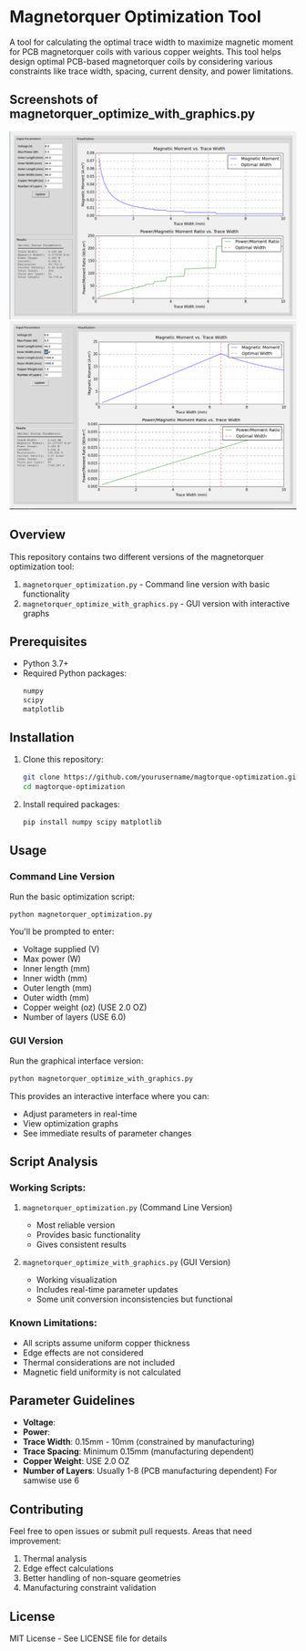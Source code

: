# Magnetorquer Optimization Tool

A tool for calculating the optimal trace width to maximize magnetic moment for PCB magnetorquer coils with various copper weights. This tool helps design optimal PCB-based magnetorquer coils by considering various constraints like trace width, spacing, current density, and power limitations.

## Screenshots of magnetorquer_optimize_with_graphics.py

![alt text](images/screenshot1.png)
![alt text](images/screenshot2.png)

## Overview

This repository contains two different versions of the magnetorquer optimization tool:

1. `magnetorquer_optimization.py` - Command line version with basic functionality
2. `magnetorquer_optimize_with_graphics.py` - GUI version with interactive graphs

## Prerequisites

- Python 3.7+
- Required Python packages:
  ```
  numpy
  scipy
  matplotlib
  ```

## Installation

1. Clone this repository:
   ```bash
   git clone https://github.com/yourusername/magtorque-optimization.git
   cd magtorque-optimization
   ```

2. Install required packages:
   ```bash
   pip install numpy scipy matplotlib
   ```

## Usage

### Command Line Version
Run the basic optimization script:
```bash
python magnetorquer_optimization.py
```
You'll be prompted to enter: 
- Voltage supplied (V)
- Max power (W)
- Inner length (mm)
- Inner width (mm)
- Outer length (mm)
- Outer width (mm)
- Copper weight (oz) (USE 2.0 OZ)
- Number of layers (USE 6.0)

### GUI Version
Run the graphical interface version:
```bash
python magnetorquer_optimize_with_graphics.py
```
This provides an interactive interface where you can:
- Adjust parameters in real-time
- View optimization graphs
- See immediate results of parameter changes

## Script Analysis

### Working Scripts:
1. `magnetorquer_optimization.py` (Command Line Version)
   - Most reliable version
   - Provides basic functionality
   - Gives consistent results

2. `magnetorquer_optimize_with_graphics.py` (GUI Version)
   - Working visualization
   - Includes real-time parameter updates
   - Some unit conversion inconsistencies but functional

### Known Limitations:
- All scripts assume uniform copper thickness
- Edge effects are not considered
- Thermal considerations are not included
- Magnetic field uniformity is not calculated

## Parameter Guidelines

- **Voltage**:
- **Power**:
- **Trace Width**: 0.15mm - 10mm (constrained by manufacturing)
- **Trace Spacing**: Minimum 0.15mm (manufacturing dependent)
- **Copper Weight**: USE 2.0 OZ
- **Number of Layers**: Usually 1-8 (PCB manufacturing dependent) For samwise use 6

## Contributing

Feel free to open issues or submit pull requests. Areas that need improvement:
1. Thermal analysis
2. Edge effect calculations
3. Better handling of non-square geometries
4. Manufacturing constraint validation

## License

MIT License - See LICENSE file for details
